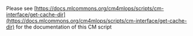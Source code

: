 Please see [https://docs.mlcommons.org/cm4mlops/scripts/cm-interface/get-cache-dir](https://docs.mlcommons.org/cm4mlops/scripts/cm-interface/get-cache-dir) for the documentation of this CM script
